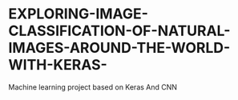 # EXPLORING-IMAGE-CLASSIFICATION-OF-NATURAL-IMAGES-AROUND-THE-WORLD-WITH-KERAS-
Machine learning project based on Keras And CNN
